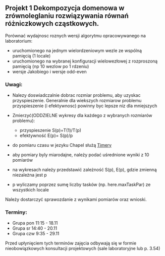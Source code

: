 <!-- class: center, middle, inverse -->

## Projekt 1 Dekompozycja domenowa w zrównoleglaniu rozwiązywania równań różniczkowych cząstkowych.

Porównać wydajnosc roznych wersji algorytmu opracowywanego na laboratorium:
  
 * uruchomionego na jednym wielordzeniowym wezle ze wspólną pamięcią (1 locale)
 * uruchomionego na wybranej konfiguracji wielowezłowej z rozproszoną pamięcią (np 10 wezlow po 1 rdzeniu)
 * wersje Jakobiego  i wersje odd-even

### Uwagi:

 * Nalezy doswiadczalnie dobrac rozmiar problemu, aby uzyskac przyspieszenie. Generalnie dla wiekszych rozmiarow
 problemu przyspieszenie (i efektywnosc) powinny byc lepsze niz dla mniejszych
 
 * Zmierzyć(ODDZIELNE wykresy dla każdego z wybranych rozmiarów problemu):
    - przyspieszenie S(p)=T(1)/T(p)
    -  efektywność E(p)= S(p)/p
 
 * do pomiaru czasu w jezyku Chapel służą <a href=https://chapel-lang.org/docs/primers/timers.html> Timery </a>
 
 * aby pomiary byly miarodajne, należy podać uśrednione wyniki z 10 pomiarów
   
 * na wykresach należy przedstawić zależność S(p), E(p), gdzie zmienną niezależna jest p
 
 * p wyliczamy poprzez sumę liczby tasków (np. here.maxTaskPar) ze wszystkich locale 
    
  Należy dostarczyć sprawozdanie z wynikami pomiarów oraz wnioski.

### Terminy:

* Grupa pon 11:15 - 18.11
* Grupa sr 14:40 - 20.11
* Grupa czw 9:35 - 29.11

Przed upłynięciem tych terminów zajęcia odbywają się w formie nieobowiązkowych konsultacji projektowych (sale laboratoryjne lub p. 3.54) 



  
